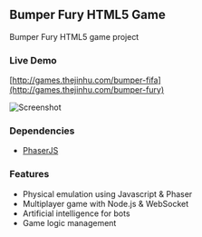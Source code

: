 ## Bumper Fury HTML5 Game

Bumper Fury HTML5 game project

### Live Demo
[http://games.thejinhu.com/bumper-fifa](http://games.thejinhu.com/bumper-fury)

![Screenshot](https://github.com/TruePai/Car-Soccer/blob/master/assets/img/screenshots/Screenshot_25.png)

### Dependencies
* [PhaserJS](http://phaser.io/)


### Features
* Physical emulation using Javascript & Phaser
* Multiplayer game with Node.js & WebSocket
* Artificial intelligence for bots
* Game logic management